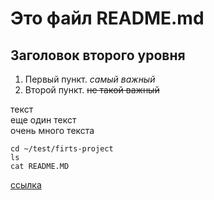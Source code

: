 # Это файл README.md

## Заголовок второго уровня

1. Первый пункт. _самый важный_
2. Второй пункт. ~~не такой важный~~


текст <br>
еще один текст <br>
очень много текста <br>


```
cd ~/test/firts-project
ls
cat README.MD
```

[ссылка](https://www.google.by/ "Google")